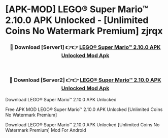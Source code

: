 # [APK-MOD] LEGO® Super Mario™ 2.10.0 APK Unlocked - [Unlimited Coins No Watermark Premium] zjrqx



<div align="center">
<h3>🔴 Download [Server1] 👉👉 <a href="https://momento.my/?title=LEGO®_Super_Mario™_2.10.0_APK_Unlocked">LEGO® Super Mario™ 2.10.0 APK Unlocked Mod Apk</a></h3><br>

<h3>🔴 Download [Server2] 👉👉 <a href="https://momento.my/?title=LEGO®_Super_Mario™_2.10.0_APK_Unlocked">LEGO® Super Mario™ 2.10.0 APK Unlocked Mod Apk</a></h3>
</div>



Download LEGO® Super Mario™ 2.10.0 APK Unlocked 

Free APK MOD LEGO® Super Mario™ 2.10.0 APK Unlocked [Unlimited Coins No Watermark Premium]

Download LEGO® Super Mario™ 2.10.0 APK Unlocked [Unlimited Coins No Watermark Premium] Mod For Android
